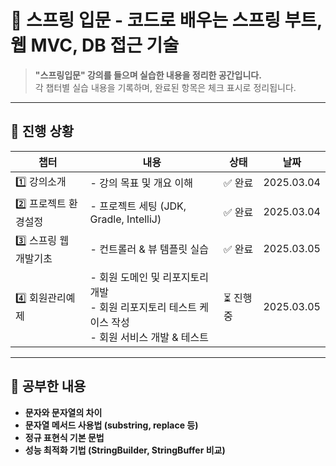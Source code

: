 # 📖 스프링 입문 - 코드로 배우는 스프링 부트, 웹 MVC, DB 접근 기술

> **"스프링입문" 강의를 들으며 실습한 내용을 정리한 공간입니다.**  
> 각 챕터별 실습 내용을 기록하며, 완료된 항목은 체크 표시로 정리됩니다.

---

## 📌 **진행 상황**
| 챕터 | 내용 | 상태 | 날짜 |
|------|------|------|------|
| 1️⃣ 강의소개 | - 강의 목표 및 개요 이해 | ✅ 완료 | 2025.03.04 |
| 2️⃣ 프로젝트 환경설정 | - 프로젝트 세팅 (JDK, Gradle, IntelliJ) | ✅ 완료 | 2025.03.04 |
| 3️⃣ 스프링 웹 개발기초 | - 컨트롤러 & 뷰 템플릿 실습 | ✅ 완료 | 2025.03.05 |
| 4️⃣ 회원관리예제 | - 회원 도메인 및 리포지토리 개발<br> - 회원 리포지토리 테스트 케이스 작성<br> - 회원 서비스 개발 & 테스트 | ⏳ 진행 중 | 2025.03.05 |

---

## 📝 **공부한 내용**
- **문자와 문자열의 차이**
- **문자열 메서드 사용법 (substring, replace 등)**
- **정규 표현식 기본 문법**
- **성능 최적화 기법 (StringBuilder, StringBuffer 비교)**  
